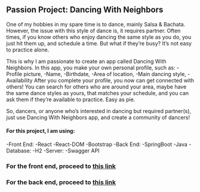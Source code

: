 ## Passion Project: Dancing With Neighbors

One of my hobbies in my spare time is to dance, mainly Salsa & Bachata.
However, the issue with this style of dance is, it requires partner.
Often times, if you know others who enjoy dancing the same style as you do, you just hit them up, and schedule a time.
But what if they’re busy? It’s not easy to practice alone.

This is why I am passionate to create an app called Dancing With Neighbors.
In this app, you make your own personal profile, such as:
  -Profile picture,
  -Name,
  -Birthdate,
  -Area of location,
  -Main dancing style,
  -Availability
After you complete your profile, you now can get connected with others!
You can search for others who are around your area, maybe have the same dance styles as yours, that matches your schedule,
and you can ask them if they’re available to practice. Easy as pie.

So, dancers, or anyone who’s interested in dancing but required partner(s), just use Dancing With Neighbors app, and create a community of dancers!

#### For this project, I am using:
  -Front End:
    -React
    -React-DOM
    -Bootstrap
  -Back End:
    -SpringBoot
    -Java
  -Database:
    -H2
  -Server:
    -Swagger API

### For the front end, proceed to [this link](https://github.com/fmintar1/DancingWithNeighbors-FrontEnd)

### For the back end, proceed to [this link](https://github.com/fmintar1/DancingWithNeighbors-BackEnd)
